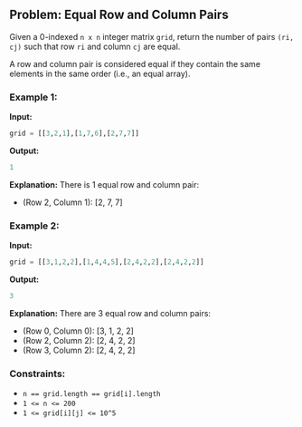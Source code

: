 ## Problem: Equal Row and Column Pairs

Given a 0-indexed `n x n` integer matrix `grid`, return the number of pairs `(ri, cj)` such that row `ri` and column `cj` are equal.

A row and column pair is considered equal if they contain the same elements in the same order (i.e., an equal array).

### Example 1:

**Input:**
```python
grid = [[3,2,1],[1,7,6],[2,7,7]]
```

**Output:**
```python
1
```

**Explanation:**
There is 1 equal row and column pair:
- (Row 2, Column 1): [2, 7, 7]

### Example 2:

**Input:**
```python
grid = [[3,1,2,2],[1,4,4,5],[2,4,2,2],[2,4,2,2]]
```

**Output:**
```python
3
```

**Explanation:**
There are 3 equal row and column pairs:
- (Row 0, Column 0): [3, 1, 2, 2]
- (Row 2, Column 2): [2, 4, 2, 2]
- (Row 3, Column 2): [2, 4, 2, 2]

### Constraints:

- `n == grid.length == grid[i].length`
- `1 <= n <= 200`
- `1 <= grid[i][j] <= 10^5`
